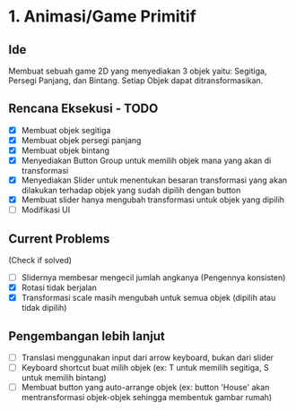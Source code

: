 # 1. Animasi/Game Primitif
## Ide
Membuat sebuah game 2D yang menyediakan 3 objek yaitu: Segitiga, Persegi Panjang, dan Bintang. Setiap Objek dapat ditransformasikan.
## Rencana Eksekusi - TODO
- [x] Membuat objek segitiga
- [x] Membuat objek persegi panjang
- [x] Membuat objek bintang
- [x] Menyediakan Button Group untuk memilih objek mana yang akan di transformasi
- [x] Menyediakan Slider untuk menentukan besaran transformasi yang akan dilakukan terhadap objek yang sudah dipilih dengan button
- [x] Membuat slider hanya mengubah transformasi untuk objek yang dipilih
- [ ] Modifikasi UI
## Current Problems
(Check if solved)
- [ ] Slidernya membesar mengecil jumlah angkanya (Pengennya konsisten)
- [x] Rotasi tidak berjalan
- [x] Transformasi scale masih mengubah untuk semua objek (dipilih atau tidak dipilih)
## Pengembangan lebih lanjut
- [ ] Translasi menggunakan input dari arrow keyboard, bukan dari slider
- [ ] Keyboard shortcut buat milih objek (ex: T untuk memilih segitiga, S untuk memilih bintang)
- [ ] Membuat button yang auto-arrange objek (ex: button 'House' akan mentransformasi objek-objek sehingga membentuk gambar rumah)